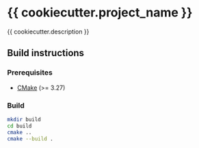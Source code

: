 # {{ cookiecutter.project_name }}

{{ cookiecutter.description }}

## Build instructions

### Prerequisites

- [CMake](https://cmake.org) (>= 3.27)

### Build

```bash
mkdir build
cd build
cmake ..
cmake --build .
```
